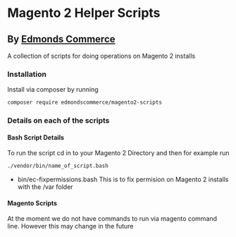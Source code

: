 # Magento 2 Helper Scripts
## By [Edmonds Commerce](https://www.edmondscommerce.co.uk)

A collection of scripts for doing operations on Magento 2 installs

### Installation
Install via composer by running
```bash
composer require edmondscommerce/magento2-scripts
```

### Details on each of the scripts

#### Bash Script Details

To run the script cd in to your Magento 2 Directory and then for example run
```bash
./vendor/bin/name_of_script.bash
```

* bin/ec-fixpermissions.bash This is to fix permision on Magento 2 installs with the /var folder

#### Magento Scripts

At the moment we do not have commands to run via magento command line. However this may change in the future